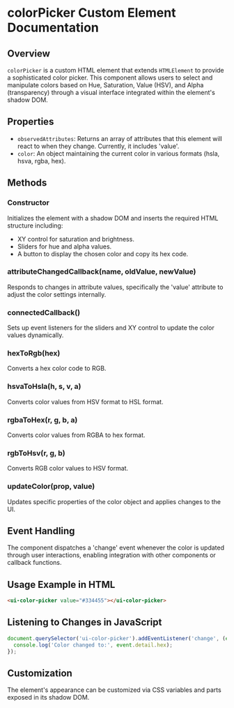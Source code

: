 # colorPicker Custom Element Documentation

## Overview
`colorPicker` is a custom HTML element that extends `HTMLElement` to provide a sophisticated color picker. This component allows users to select and manipulate colors based on Hue, Saturation, Value (HSV), and Alpha (transparency) through a visual interface integrated within the element's shadow DOM.

## Properties
- `observedAttributes`: Returns an array of attributes that this element will react to when they change. Currently, it includes 'value'.
- `color`: An object maintaining the current color in various formats (hsla, hsva, rgba, hex).

## Methods
### Constructor
Initializes the element with a shadow DOM and inserts the required HTML structure including:
- XY control for saturation and brightness.
- Sliders for hue and alpha values.
- A button to display the chosen color and copy its hex code.

### attributeChangedCallback(name, oldValue, newValue)
Responds to changes in attribute values, specifically the 'value' attribute to adjust the color settings internally.

### connectedCallback()
Sets up event listeners for the sliders and XY control to update the color values dynamically.

### hexToRgb(hex)
Converts a hex color code to RGB.

### hsvaToHsla(h, s, v, a)
Converts color values from HSV format to HSL format.

### rgbaToHex(r, g, b, a)
Converts color values from RGBA to hex format.

### rgbToHsv(r, g, b)
Converts RGB color values to HSV format.

### updateColor(prop, value)
Updates specific properties of the color object and applies changes to the UI.

## Event Handling
The component dispatches a 'change' event whenever the color is updated through user interactions, enabling integration with other components or callback functions.

## Usage Example in HTML
```html
<ui-color-picker value="#334455"></ui-color-picker>
```

## Listening to Changes in JavaScript

```js
document.querySelector('ui-color-picker').addEventListener('change', (event) => {
  console.log('Color changed to:', event.detail.hex);
});
```

## Customization
The element's appearance can be customized via CSS variables and parts exposed in its shadow DOM.

